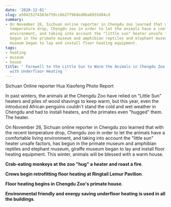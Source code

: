 ```yaml
---
date: '2020-12-01'
slug: a504252f4163e759cc6b2ff96ded06a6933d84cd
summary:
- On November 26, Sichuan online reporter in Chengdu zoo learned that with the recent
  temperature drop, Chengdu zoo in order to let the animals have a comfortable living
  environment, and taking into account the "little sun" heater unsafe factors, has
  begun in the primate museum and amphibian reptiles and elephant museum, giraffe
  museum began to lay and install floor heating equipment.
tags:
- heating
- museum
- house
title: ' Farewell to the Little Sun to Warm the Animals in Chengdu Zoo This Winter
  with Underfloor Heating '
---
```


 Sichuan Online reporter Hua Xiaofeng Photo Report

In past winters, the animals at the Chengdu Zoo have relied on "Little Sun" heaters and piles of wood shavings to keep warm, but this year, even the introduced African penguins couldn't stand the cold and wet weather in Chengdu and had to install heaters, and the primates even "hugged" them. The heater.

On November 26, Sichuan online reporter in Chengdu zoo learned that with the recent temperature drop, Chengdu zoo in order to let the animals have a comfortable living environment, and taking into account the "little sun" heater unsafe factors, has begun in the primate museum and amphibian reptiles and elephant museum, giraffe museum began to lay and install floor heating equipment. This winter, animals will be blessed with a warm house.

**Crab-eating monkeys at the zoo "hug" a heater and roast a fire**.

**Crews begin retrofitting floor heating at Ringtail Lemur Pavilion**.

**Floor heating begins in Chengdu Zoo's primate house**.

**Environmental friendly and energy saving underfloor heating is used in all the buildings**.

 
        